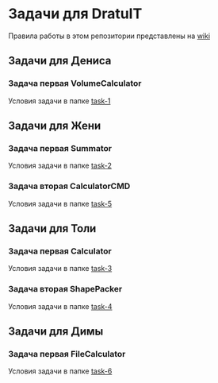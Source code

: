 # Задачи для DratuIT

Правила работы в этом репозитории представлены на [wiki](https://github.com/Tauders/dratuIT/wiki)

## Задачи для Дениса

### Задача первая VolumeCalculator

Условия задачи в папке [task-1](task-1/README.md)

## Задачи для Жени

### Задача первая Summator

Условия задачи в папке [task-2](task-2/README.md)

### Задача вторая CalculatorCMD

Условия задачи в папке [task-5](task-5/README.md)

## Задачи для Толи

### Задача первая Calculator

Условия задачи в папке [task-3](task-3/README.md)

### Задача вторая ShapePacker

Условия задачи в папке [task-4](task-4/README.md)

## Задачи для Димы

### Задача первая FileCalculator

Условия задачи в папке [task-6](task-6/README.md)
